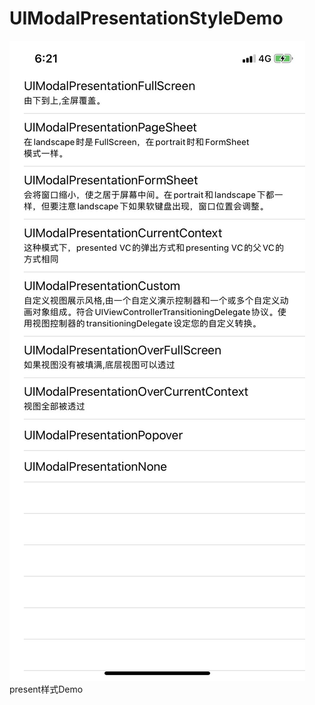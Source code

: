 # UIModalPresentationStyleDemo
<img style = "width=50;height=100;" src = "https://github.com/kylomooa/imageSource/blob/master/WechatIMG1.jpeg">
present样式Demo
